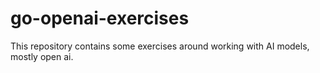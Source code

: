 # go-openai-exercises
This repository contains some exercises around working with AI models, mostly open ai.
